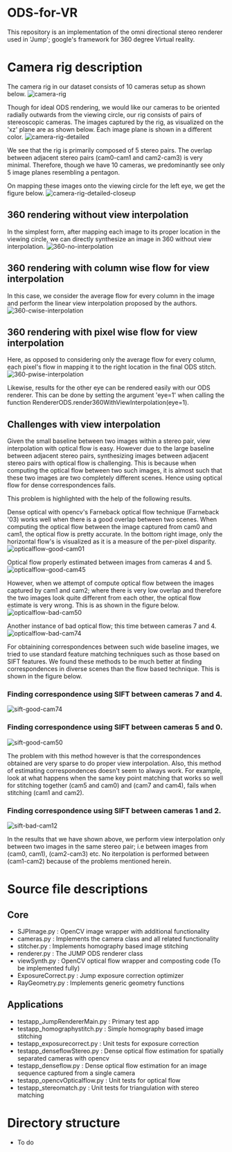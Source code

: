 # ODS-for-VR
This repository is an implementation of the omni directional stereo renderer used in 'Jump'; google's framework for 360 degree Virtual reality.

# Camera rig description
The camera rig in our dataset consists of 10 cameras setup as shown below.
![camera-rig](results/rig.png)

Though for ideal ODS rendering, we would like our cameras to be oriented radially outwards from the viewing circle, our rig 
consists of pairs of stereoscopic cameras. The images captured by the rig, as visualized on the 'xz' plane are as shown below. 
Each image plane is shown in a different color. 
![camera-rig-detailed](results/rig_detailed.png)

We see that the rig is primarily composed of 5 stereo pairs. The overlap between adjacent stereo pairs (cam0-cam1 and cam2-cam3) is very minimal. Therefore, though we have 10 cameras, we predominantly see only 5 image planes resembling a pentagon. 

On mapping these images onto the viewing circle for the left eye, we get the figure below.
![camera-rig-detailed-closeup](results/rig_detailed_closeup.png)

## 360 rendering without view interpolation
In the simplest form, after mapping each image to its proper location in the viewing circle, we can directly synthesize an image in 360 without view interpolation. 
![360-no-interpolation](results/ODS-renderer-results/frame0_nointerpolation.png)
## 360 rendering with column wise flow for view interpolation
In this case, we consider the average flow for every column in the image and perform the linear view interpolation proposed by the authors. 
![360-cwise-interpolation](results/ODS-renderer-results/frame0_lefteye_cwise.png)
## 360 rendering with pixel wise flow for view interpolation
Here, as opposed to considering only the average flow for every column, each pixel's flow in mapping it to the right location in
the final ODS stitch. 
![360-pwise-interpolation](results/ODS-renderer-results/frame0_lefteye_pwise.png)

Likewise, results for the other eye can be rendered easily with our ODS renderer. This can be done by setting the argument 'eye=1'
when calling the function RendererODS.render360WithViewInterpolation(eye=1). 

## Challenges with view interpolation
Given the small baseline between two images within a stereo pair, view interpolation with optical flow is easy. 
However due to the large baseline between adjacent stereo pairs, synthesizing images between adjacent stereo pairs with optical flow is
challenging. This is because when computing the optical flow between two such images, it is almost such that these two images are
two completely different scenes. Hence using optical flow for dense correspondences fails.

This problem is highlighted with the help of the following results. 

Dense optical with opencv's Farneback optical flow technique (Farneback '03) works well when there is a good overlap between 
two scenes. When computing the optical flow between the image captured from cam0 and cam1, the optical flow is pretty accurate.
In the bottom right image, only the horizontal flow's is visualized as it is a measure of the per-pixel disparity.
![opticalflow-good-cam01](results/optical-flow/cam0-cam1-proper.png)

Optical flow properly estimated between images from cameras 4 and 5. 
![opticalflow-good-cam45](results/optical-flow/cam4-cam5-proper.png)

However, when we attempt of compute optical flow between the images captured by cam1 and cam2; where there is very low overlap
and therefore the two images look quite different from each other, the optical flow estimate is very wrong. This is as shown 
in the figure below. 
![opticalflow-bad-cam50](results/optical-flow/cam5-cam0-bad.png)

Another instance of bad optical flow; this time between cameras 7 and 4. 
![opticalflow-bad-cam74](results/optical-flow/cam7-cam4-bad.png)

For obtainining correspondences between such wide baseline images, we tried to use standard feature matching techniques such as
those based on SIFT features. We found these methods to be much better at finding correspondences in diverse scenes than the flow based technique. This is shown in the figure below.
### Finding correspondence using SIFT between cameras 7 and 4.
![sift-good-cam74](results/homography-stitch/cam7-cam4-good.png)
### Finding correspondence using SIFT between cameras 5 and 0.
![sift-good-cam50](results/homography-stitch/cam5-cam0-good.png)

The problem with this method however is that the correspondences obtained are very sparse to do proper view interpolation. Also, this method of estimating correspondences doesn't seem to always work. For example, look at what happens when the same key point matching 
that works so well for stitching together (cam5 and cam0) and (cam7 and cam4), fails when stitching (cam1 and cam2). 
### Finding correspondence using SIFT between cameras 1 and 2.
![sift-bad-cam12](results/homography-stitch/cam1-cam2-bad.png)

In the results that we have shown above, we perform view interpolation only between two images in the same stereo pair; i.e
between images from (cam0, cam1), (cam2-cam3) etc. No iterpolation is performed between (cam1-cam2) because of the problems mentioned
herein.


# Source file descriptions
## Core 
- SJPImage.py : OpenCV image wrapper with additional functionality
- cameras.py : Implements the camera class and all related functionality
- stitcher.py : Implements homography based image stitching
- renderer.py : The JUMP ODS renderer class
- viewSynth.py : OpenCV optical flow wrapper and composting code (To be implemented fully)
- ExposureCorrect.py : Jump exposure correction optimizer
- RayGeometry.py : Implements generic geometry functions

## Applications
- testapp_JumpRendererMain.py : Primary test app
- testapp_homographystitch.py : Simple homography based image stitching
- testapp_exposurecorrect.py : Unit tests for exposure correction
- testapp_denseflowStereo.py : Dense optical flow estimation for spatially separated cameras with opencv
- testapp_denseflow.py : Dense optical flow estimation for an image sequence captured from a single camera
- testapp_opencvOpticalflow.py : Unit tests for optical flow
- testapp_stereomatch.py : Unit tests for triangulation with stereo matching

# Directory structure
- To do


